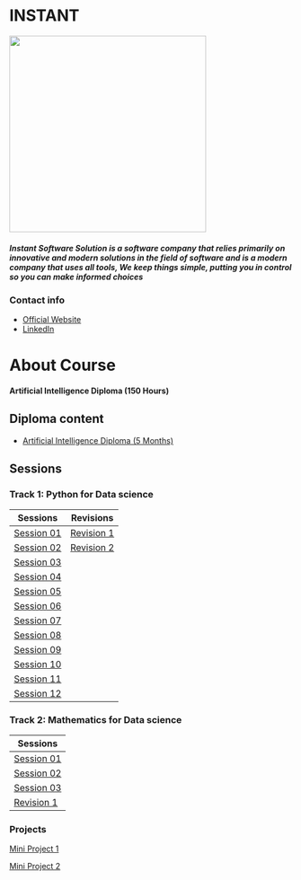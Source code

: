 # INSTANT

<img src ="https://camo.githubusercontent.com/1ca0b9c77ab067dddbe3057ba3b5c57f7e273d8b294e588329d5a06546639230/68747470733a2f2f692e6962622e636f2f35594c68595a4c2f312e706e67" width="350" heigh="350">

##### Instant Software Solution is a software company that relies primarily on innovative and modern solutions in the field of software and is a modern company that uses all tools, We keep things simple, putting you in control so you can make informed choices

### Contact info

 - [Official Website](https://www.instant-ss.com/)
 - [LinkedIn](https://www.linkedin.com/company/instantsoftwaresolution/)




# About Course
#### Artificial Intelligence Diploma (150 Hours)


## Diploma content
- [Artificial Intelligence Diploma (5 Months)](https://drive.google.com/file/d/1wTd9mdGzxWzFVL13FYEI51YvWg9Bv1v5/view)

## Sessions

### Track 1: Python for Data science
 |Sessions|Revisions|
|---|---------------------------------|
|[Session 01](https://github.com/Rana0Ahmed/INSTANT-AI/tree/main/Track1-%20Python%20for%20Data%20science/Session%2001)|[Revision 1](https://github.com/Rana0Ahmed/INSTANT-AI/tree/main/Track1-%20Python%20for%20Data%20science/Revision%201)|               
|[Session 02](https://github.com/Rana0Ahmed/INSTANT-AI/tree/main/Track1-%20Python%20for%20Data%20science/Session%2002)|[Revision 2](https://github.com/Rana0Ahmed/INSTANT-AI/tree/main/Track1-%20Python%20for%20Data%20science/Revision%202) |              
|[Session 03](https://github.com/Rana0Ahmed/INSTANT-AI/tree/main/Track1-%20Python%20for%20Data%20science/Session%2003)|               
|[Session 04](https://github.com/Rana0Ahmed/INSTANT-AI/tree/main/Track1-%20Python%20for%20Data%20science/Session%2004)|
|[Session 05](https://github.com/Rana0Ahmed/INSTANT-AI/tree/main/Track1-%20Python%20for%20Data%20science/Session%2005)|
|[Session 06](https://github.com/Rana0Ahmed/INSTANT-AI/tree/main/Track1-%20Python%20for%20Data%20science/Session%2006)|
|[Session 07](https://github.com/Rana0Ahmed/INSTANT-AI/tree/main/Track1-%20Python%20for%20Data%20science/Session%2007)|
|[Session 08](https://github.com/Rana0Ahmed/INSTANT-AI/tree/main/Track1-%20Python%20for%20Data%20science/Session%2008)|
|[Session 09](https://github.com/Rana0Ahmed/INSTANT-AI/blob/main/Track1-%20Python%20for%20Data%20science/Session%2009/INFO.md)|
|[Session 10](https://github.com/Rana0Ahmed/INSTANT-AI/tree/main/Track1-%20Python%20for%20Data%20science/Session%2010)|
|[Session 11](https://github.com/Rana0Ahmed/INSTANT-AI/tree/main/Track1-%20Python%20for%20Data%20science/Session%2011)|
|[Session 12](https://github.com/Rana0Ahmed/INSTANT-AI/tree/main/Track1-%20Python%20for%20Data%20science/Session%2012)|

### Track 2: Mathematics for Data science
|                                              Sessions                                                                       |  
|-----------------------------------------------------------------------------------------------------------------------------|
|[Session 01](https://github.com/Rana0Ahmed/INSTANT-AI/tree/main/Track%202-%20Mathematics%20for%20Data%20Science/Session%2001)|
|[Session 02](https://github.com/Rana0Ahmed/INSTANT-AI/tree/main/Track%202-%20Mathematics%20for%20Data%20Science/Session%2002)|
|[Session 03](https://github.com/Rana0Ahmed/INSTANT-AI/tree/main/Track%202-%20Mathematics%20for%20Data%20Science/Session%2003)|
|[Revision 1](https://github.com/Rana0Ahmed/INSTANT-AI/tree/main/Track%202-%20Mathematics%20for%20Data%20Science/Revision%201)|

### Projects
[Mini Project 1](https://github.com/Rana0Ahmed/INSTANT-AI/tree/main/Track1-%20Python%20for%20Data%20science/Mini%20Project%201)

[Mini Project 2](https://github.com/Rana0Ahmed/INSTANT-AI/tree/main/Track1-%20Python%20for%20Data%20science/Mini%20Project%202)

